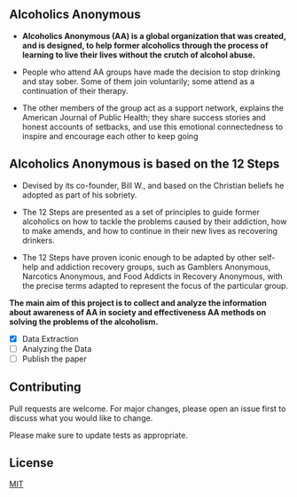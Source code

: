 Alcoholics Anonymous
----------------------
- **Alcoholics Anonymous (AA) is a global organization that was created, and is designed, to help former alcoholics through the process of learning to live their lives without the crutch of alcohol abuse.** 

- People who attend AA groups have made the decision to stop drinking and stay sober. Some of them join voluntarily; some attend as a continuation of their therapy.

- The other members of the group act as a support network, explains the American Journal of Public Health; they share success stories and honest accounts of setbacks, and use this emotional connectedness to inspire and encourage each other to keep going




Alcoholics Anonymous is based on the 12 Steps
----------------------------------------------
- Devised by its co-founder, Bill W., and based on the Christian beliefs he adopted as part of his sobriety.

- The 12 Steps are presented as a set of principles to guide former alcoholics on how to tackle the problems caused by their addiction, how to make amends, and how to continue in their new lives as recovering drinkers. 

- The 12 Steps have proven iconic enough to be adapted by other self-help and addiction recovery groups, such as Gamblers Anonymous, Narcotics Anonymous, and Food Addicts in Recovery Anonymous, with the precise terms adapted to represent the focus of the particular group. 


**The main aim of this project is to collect and analyze the information about awareness of AA in society and effectiveness AA methods on solving the problems of the alcoholism.**

- [x] Data Extraction
- [ ] Analyzing the Data
- [ ] Publish the paper

## Contributing
Pull requests are welcome. For major changes, please open an issue first to discuss what you would like to change.

Please make sure to update tests as appropriate.

## License
[MIT](https://choosealicense.com/licenses/mit/)
